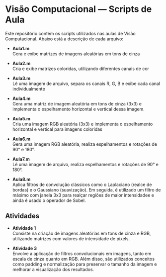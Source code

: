 # Visão Computacional — Scripts de Aula

Este repositório contém os scripts utilizados nas aulas de Visão Computacional. Abaixo está a descrição de cada arquivo:

- **Aula1.m**  
  Gera e exibe matrizes de imagens aleatórias em tons de cinza 

- **Aula2.m**  
  Cria e exibe matrizes coloridas, utilizando diferentes canais de cor 

- **Aula3.m**  
  Lê uma imagem de arquivo, separa os canais R, G, B e exibe cada canal individualmente

- **Aula4.m**  
  Gera uma matriz de imagem aleatória em tons de cinza (3x3) e implementa o espelhamento horizontal e vertical dessa imagem.

- **Aula5.m**  
  Cria uma imagem RGB aleatória (3x3) e implementa o espelhamento horizontal e vertical para imagens coloridas

- **Aula6.m**  
  Gera uma imagem RGB aleatória, realiza espelhamentos e rotações de 90° e 180°.

- **Aula7.m**  
  Lê uma imagem de arquivo, realiza espelhamentos e rotações de 90° e 180°.
  
- **Aula8.m**  
  Aplica filtros de convolução clássicos como o Laplaciano (realce de bordas) e o Gaussiano (suavização). Em seguida, é utilizado um filtro de máximo com janela 3x3 para realçar regiões de maior intensidadee e ainda é usado o operador de Sobel.


## Atividades

- **Atividade 1**  
  Consiste na criação de imagens aleatórias em tons de cinza e RGB, utilizando matrizes com valores de intensidade de pixels. 

- **Atividade 3**  
  Envolve a aplicação de filtros convolucionais em imagens, tanto em escala de cinza quanto em RGB. Além disso, são utilizados conceitos como padding e normalização para preservar o tamanho da imagem e melhorar a visualização dos resultados.
